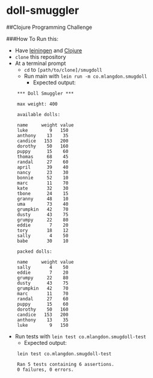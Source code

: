 # doll-smuggler
##Clojure Programming Challenge

###How To Run this:

- Have [leiningen](https://github.com/technomancy/leiningen) and [Clojure](clojure.org)
- `clone` this repository
- At a terminal prompt
  - `cd` to `[path/to/clone]/smugdoll`
  - Run main with `lein run -m co.mlangdon.smugdoll`
    - Expected output:
```
    *** Doll Smuggler ***

    max weight: 400

    available dolls:

    name     weight value
    luke        9   150
    anthony    13    35
    candice   153   200
    dorothy    50   160
    puppy      15    60
    thomas     68    45
    randal     27    60
    april      39    40
    nancy      23    30
    bonnie     52    10
    marc       11    70
    kate       32    30
    tbone      24    15
    granny     48    10
    uma        73    40
    grumpkin   42    70
    dusty      43    75
    grumpy     22    80
    eddie       7    20
    tory       18    12
    sally       4    50
    babe       30    10

    packed dolls:

    name     weight value
    sally       4    50
    eddie       7    20
    grumpy     22    80
    dusty      43    75
    grumpkin   42    70
    marc       11    70
    randal     27    60
    puppy      15    60
    dorothy    50   160
    candice   153   200
    anthony    13    35
    luke        9   150
```    
  - Run tests with `lein test co.mlangdon.smugdoll-test`
    - Expected output:
```
    lein test co.mlangdon.smugdoll-test

    Ran 5 tests containing 6 assertions.
    0 failures, 0 errors.
```    
